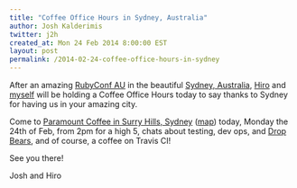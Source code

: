 ```yaml
---
title: "Coffee Office Hours in Sydney, Australia"
author: Josh Kalderimis
twitter: j2h
created_at: Mon 24 Feb 2014 8:00:00 EST
layout: post
permalink: /2014-02-24-coffee-office-hours-in-sydney
---
```


After an amazing [RubyConf AU](http://rubyconf.org.au) in the beautiful [Sydney, Australia](https://www.google.com/search?q=sydney,+australia&espv=210&es_sm=91&source=lnms&tbm=isch&sa=X&ei=3XEKU6_kBMislAWVjIHoCw&ved=0CAoQ_AUoAg&biw=1435&bih=733), [Hiro](https://twitter.com/hiro_asari) and [myself](https://twitter.com/j2h) will be holding a Coffee Office Hours today to say thanks to Sydney for having us in your amazing city.

Come to [Paramount Coffee in Surry Hills, Sydney](https://www.facebook.com/theparamountcoffeeproject) ([map](https://www.google.com/maps/place/80+Commonwealth+St/@-33.8794183,151.2109206,17z/data=!3m1!4b1!4m2!3m1!1s0x6b12ae17f8377bb1:0x70ae28834266eb63)) today, Monday the 24th of Feb, from 2pm for a high 5, chats about testing, dev ops, and [Drop Bears](http://australianmuseum.net.au/Drop-Bear), and of course, a coffee on Travis CI!

See you there!

Josh and Hiro
